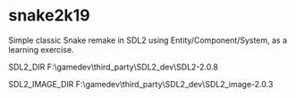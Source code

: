 # snake2k19
Simple classic Snake remake in SDL2 using Entity/Component/System, as a learning exercise.

SDL2_DIR
F:\gamedev\third_party\SDL2_dev\SDL2-2.0.8

SDL2_IMAGE_DIR
F:\gamedev\third_party\SDL2_dev\SDL2_image-2.0.3
